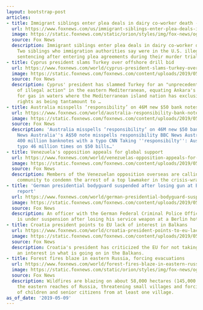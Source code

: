 ```yaml
---
layout: bootstrap-post
articles:
- title: Immigrant siblings enter plea deals in dairy co-worker death - Fox News
  url: https://www.foxnews.com/us/immigrant-siblings-enter-plea-deals-in-dairy-co-worker-death
  image: https://static.foxnews.com/static/orion/styles/img/fox-news/og/og-fox-news.png
  source: Fox News
  description: Immigrant siblings enter plea deals in dairy co-worker death Fox News
    Two siblings who immigration authorities say were in the U.S. illegally are awaiting
    sentencing after entering plea agreements during their murder trial in the...
- title: Cyprus president slams Turkey over offshore drill bid
  url: https://www.foxnews.com/world/cyprus-president-slams-turkey-over-offshore-drill-bid
  image: https://static.foxnews.com/foxnews.com/content/uploads/2019/05/ContentBroker_contentid-e36a6055943c492bacd23131a0e5e1be-1.png
  source: Fox News
  description: Cyprus' president has slammed Turkey for an "unprecedented escalation
    of illegal action" in the eastern Mediterranean, equating Ankara's bid to drill
    for gas in waters where the Mediterranean island nation has exclusive economic
    rights as being tantamount to …
- title: Australia misspells ‘responsibility’ on 46M new $50 bank notes - Fox News
  url: https://www.foxnews.com/world/australia-responsibility-bank-note
  image: https://static.foxnews.com/foxnews.com/content/uploads/2019/05/ContentBroker_contentid-23c436d9bad245269313625ef3b88b45.png
  source: Fox News
  description: 'Australia misspells ‘responsibility’ on 46M new $50 bank notes Fox
    News Australia''s A$50 note misspells responsibility BBC News Australia prints
    400 million banknotes with a typo CNN Taking ''responsibilty'': Australia printed
    typo 46 million times on $50 bills…'
- title: Venezuela's opposition appeals for global support
  url: https://www.foxnews.com/world/venezuelas-opposition-appeals-for-global-support
  image: https://static.foxnews.com/foxnews.com/content/uploads/2019/05/ContentBroker_contentid-5b142c8feb104fb5b6cec73ca919b95c.png
  source: Fox News
  description: Members of the Venezuelan opposition overseas are calling for the international
    community to condemn the arrest of a top lawmaker in the crisis-wracked nation.
- title: 'German presidential bodyguard suspended after losing gun at Berlin hotel:
    report'
  url: https://www.foxnews.com/world/german-presidential-bodyguard-suspended-after-losing-gun-at-berlin-hotel
  image: https://static.foxnews.com/foxnews.com/content/uploads/2019/05/glock-17-AP.jpg
  source: Fox News
  description: An officer with the German Federal Criminal Police Office reportedly
    is under suspension after losing his service weapon at a Berlin hotel.
- title: Croatia president points to EU lack of interest in Balkans
  url: https://www.foxnews.com/world/croatia-president-points-to-eu-lack-of-interest-in-balkans
  image: https://static.foxnews.com/foxnews.com/content/uploads/2019/05/ContentBroker_contentid-1213559f133f42b7bc661392ebfc0652.png
  source: Fox News
  description: Croatia's president has criticized the EU for not taking enough of
    an interest in what is going on in the Balkans.
- title: Forest fires blaze in eastern Russia, forcing evacuations
  url: https://www.foxnews.com/world/forest-fires-blaze-in-eastern-russia-forcing-evacuations
  image: https://static.foxnews.com/static/orion/styles/img/fox-news/og/og-fox-news.png
  source: Fox News
  description: Wildfires are blazing on about 58,000 hectares (145,000 acres) throughout
    the eastern reaches of Russia, threatening small villages and forcing the evacuation
    of children and senior citizens from at least one village.
as_of_date: '2019-05-09'
---
```


